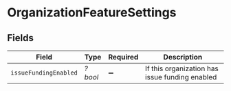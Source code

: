 # OrganizationFeatureSettings


## Fields

| Field                                          | Type                                           | Required                                       | Description                                    |
| ---------------------------------------------- | ---------------------------------------------- | ---------------------------------------------- | ---------------------------------------------- |
| `issueFundingEnabled`                          | *?bool*                                        | :heavy_minus_sign:                             | If this organization has issue funding enabled |